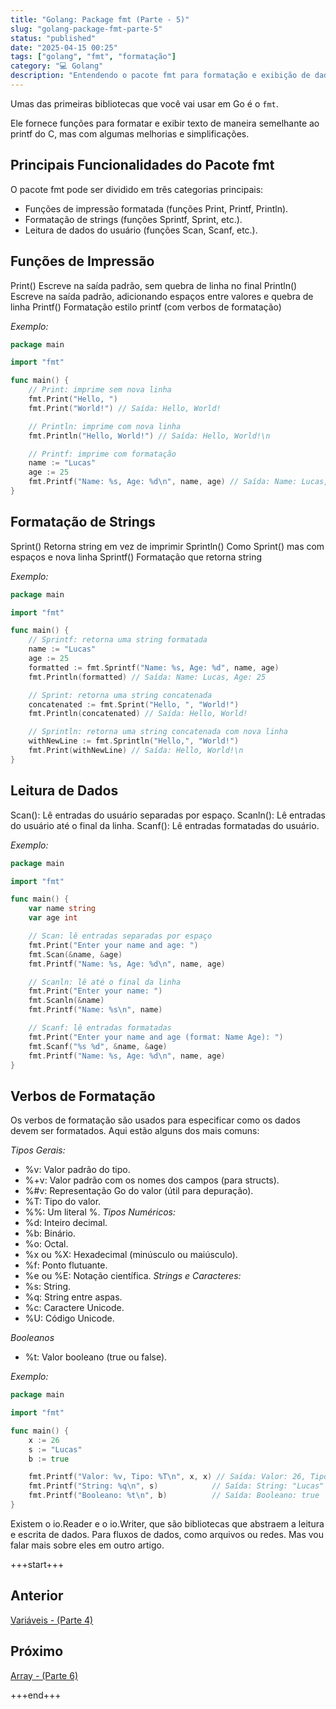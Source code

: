 ```yaml
---
title: "Golang: Package fmt (Parte - 5)"
slug: "golang-package-fmt-parte-5"
status: "published"
date: "2025-04-15 00:25"
tags: ["golang", "fmt", "formatação"]
category: "💻 Golang"
description: "Entendendo o pacote fmt para formatação e exibição de dados em Go."
---
```


Umas das primeiras bibliotecas que você vai usar em Go é o `fmt`. 

Ele fornece funções para formatar e exibir texto de maneira semelhante ao printf do C, mas com algumas melhorias e simplificações.

## Principais Funcionalidades do Pacote fmt
O pacote fmt pode ser dividido em três categorias principais:
- Funções de impressão formatada (funções Print, Printf, Println).
- Formatação de strings (funções Sprintf, Sprint, etc.).
- Leitura de dados do usuário (funções Scan, Scanf, etc.).


## Funções de Impressão
Print()	  Escreve na saída padrão, sem quebra de linha no final
Println() Escreve na saída padrão, adicionando espaços entre valores e quebra de linha
Printf()  Formatação estilo printf (com verbos de formatação)

*Exemplo:*

```go
package main

import "fmt"

func main() {
    // Print: imprime sem nova linha
    fmt.Print("Hello, ")
    fmt.Print("World!") // Saída: Hello, World!

    // Println: imprime com nova linha
    fmt.Println("Hello, World!") // Saída: Hello, World!\n

    // Printf: imprime com formatação
    name := "Lucas"
    age := 25
    fmt.Printf("Name: %s, Age: %d\n", name, age) // Saída: Name: Lucas, Age: 25
}
```

## Formatação de Strings

Sprint()	Retorna string em vez de imprimir
Sprintln()	Como Sprint() mas com espaços e nova linha
Sprintf()	Formatação que retorna string

*Exemplo:*

```go
package main

import "fmt"

func main() {
    // Sprintf: retorna uma string formatada
    name := "Lucas"
    age := 25
    formatted := fmt.Sprintf("Name: %s, Age: %d", name, age)
    fmt.Println(formatted) // Saída: Name: Lucas, Age: 25

    // Sprint: retorna uma string concatenada
    concatenated := fmt.Sprint("Hello, ", "World!")
    fmt.Println(concatenated) // Saída: Hello, World!

    // Sprintln: retorna uma string concatenada com nova linha
    withNewLine := fmt.Sprintln("Hello,", "World!")
    fmt.Print(withNewLine) // Saída: Hello, World!\n
}
```

## Leitura de Dados

Scan(): Lê entradas do usuário separadas por espaço.
Scanln(): Lê entradas do usuário até o final da linha.
Scanf(): Lê entradas formatadas do usuário.

*Exemplo:*

```go
package main

import "fmt"

func main() {
    var name string
    var age int

    // Scan: lê entradas separadas por espaço
    fmt.Print("Enter your name and age: ")
    fmt.Scan(&name, &age)
    fmt.Printf("Name: %s, Age: %d\n", name, age)

    // Scanln: lê até o final da linha
    fmt.Print("Enter your name: ")
    fmt.Scanln(&name)
    fmt.Printf("Name: %s\n", name)

    // Scanf: lê entradas formatadas
    fmt.Print("Enter your name and age (format: Name Age): ")
    fmt.Scanf("%s %d", &name, &age)
    fmt.Printf("Name: %s, Age: %d\n", name, age)
}
```

## Verbos de Formatação

Os verbos de formatação são usados para especificar como os dados devem ser formatados. Aqui estão alguns dos mais comuns:

*Tipos Gerais:*
- %v: Valor padrão do tipo.
- %+v: Valor padrão com os nomes dos campos (para structs).
- %#v: Representação Go do valor (útil para depuração).
- %T: Tipo do valor.
- %%: Um literal %.
*Tipos Numéricos:*
- %d: Inteiro decimal.
- %b: Binário.
- %o: Octal.
- %x ou %X: Hexadecimal (minúsculo ou maiúsculo).
- %f: Ponto flutuante.
- %e ou %E: Notação científica.
*Strings e Caracteres:*
- %s: String.
- %q: String entre aspas.
- %c: Caractere Unicode.
- %U: Código Unicode.

*Booleanos*
- %t: Valor booleano (true ou false).

*Exemplo:*
```go
package main

import "fmt"

func main() {
    x := 26
    s := "Lucas"
    b := true

    fmt.Printf("Valor: %v, Tipo: %T\n", x, x) // Saída: Valor: 26, Tipo: int
    fmt.Printf("String: %q\n", s)            // Saída: String: "Lucas"
    fmt.Printf("Booleano: %t\n", b)          // Saída: Booleano: true
}
```

Existem o io.Reader e o io.Writer, que são bibliotecas que abstraem a leitura e escrita de dados. Para fluxos de dados, como arquivos ou redes. 
Mas vou falar mais sobre eles em outro artigo.

+++start+++

## Anterior
[Variáveis - (Parte 4)](4.variaveis)

## Próximo
[Array - (Parte 6)](6.array)

+++end+++


